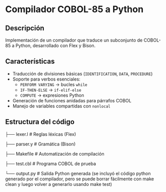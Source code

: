 # Compilador COBOL-85 a Python

## Descripción
Implementación de un compilador que traduce un subconjunto de COBOL-85 a Python, desarrollado con Flex y Bison.

## Características
- Traducción de divisiones básicas (`IDENTIFICATION`, `DATA`, `PROCEDURE`)
- Soporte para verbos esenciales:
  - `PERFORM VARYING` → bucles `while`
  - `IF-THEN-ELSE` → `if-elif-else`
  - `COMPUTE` → expresiones Python
- Generación de funciones anidadas para párrafos COBOL
- Manejo de variables compartidas con `nonlocal`

## Estructura del código
├── lexer.l # Reglas léxicas (Flex)

├── parser.y # Gramática (Bison)

├── Makefile # Automatización de compilación

├── test.cbl # Programa COBOL de prueba

└── output.py # Salida Python generada (se incluyó el código python generado por el compilador, pero se puede borrar fácilmente con make clean y luego
volver a generarlo usando make test)
